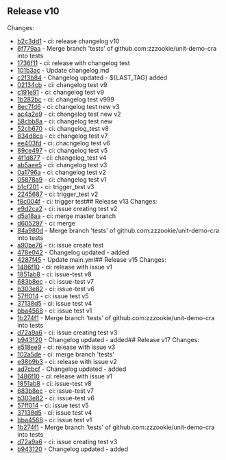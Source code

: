 
## Release v10
Changes:
- [b2c3dd1](http://github.com/zzzookie/unit-demo-cra/commit/b2c3dd179cedbff63b5bdf612c2e73783db8b5f8) - ci: release changelog v10
- [6f779aa](http://github.com/zzzookie/unit-demo-cra/commit/6f779aa49f314b842a5792a579faeb4597de456a) - Merge branch 'tests' of github.com:zzzookie/unit-demo-cra into tests
- [1736f11](http://github.com/zzzookie/unit-demo-cra/commit/1736f11884f433e2a008cb099e26ed5ba3aee8a1) - ci: release with changelog test
- [101b3ac](http://github.com/zzzookie/unit-demo-cra/commit/101b3aca754ce7c4488e320a509508dacf3419d2) - Update changelog.md
- [c2f3b84](http://github.com/zzzookie/unit-demo-cra/commit/c2f3b8488c2f4f3ee4cf1a6a6c4ca2f3d68094cc) - Changelog updated - ${LAST_TAG} added
- [02134cb](http://github.com/zzzookie/unit-demo-cra/commit/02134cbdb844488849fc71ac3dc92dafb5574ebc) - ci: changelog test v9
- [c191e91](http://github.com/zzzookie/unit-demo-cra/commit/c191e91d71cdc77d5a7619a9b6bfaeaa11af9b19) - ci: changelog test v9
- [1b282bc](http://github.com/zzzookie/unit-demo-cra/commit/1b282bc21e8544c0899bf0d6d08dead58c7277a3) - ci: changelog test v999
- [8ec7fd6](http://github.com/zzzookie/unit-demo-cra/commit/8ec7fd6d641498e3336db49f4759260672312e87) - ci: changelog test new v3
- [ac4a2e9](http://github.com/zzzookie/unit-demo-cra/commit/ac4a2e9b8dbd599024feffc2c042d9c39c8918a9) - ci: changelog test new v2
- [58cbb8a](http://github.com/zzzookie/unit-demo-cra/commit/58cbb8a218e7bed046ca50497c6b08669568b326) - ci: changelog test new
- [52cb670](http://github.com/zzzookie/unit-demo-cra/commit/52cb6703be3b0e12d8090f0b54009f477806e3a3) - ci: changelog_test v8
- [834d8ca](http://github.com/zzzookie/unit-demo-cra/commit/834d8ca366e3cf14587bdf5e00bce6c31c436d5f) - ci: changelog test v7
- [ee403fd](http://github.com/zzzookie/unit-demo-cra/commit/ee403fd05ec2648c0c531025d8672aa2db4ba321) - ci: chacngelog test v6
- [89ce497](http://github.com/zzzookie/unit-demo-cra/commit/89ce49729f77ecfd763cf755d750130c1c30f247) - ci: changelog test v5
- [4f1d877](http://github.com/zzzookie/unit-demo-cra/commit/4f1d877e67203720e5637570a6c51969e03bab62) - ci: changelog_test v4
- [ab5aee5](http://github.com/zzzookie/unit-demo-cra/commit/ab5aee5ff1a127fff79a155e5a815ead399e4c76) - ci: changelog test v3
- [0a1796a](http://github.com/zzzookie/unit-demo-cra/commit/0a1796abbe9c64c2438c3f60f6bf94f54b0052ea) - ci: changelog test v2
- [05878a9](http://github.com/zzzookie/unit-demo-cra/commit/05878a9ebc0ad3952b81fa11e3f3c033aec1c8a3) - ci: changelog test v1
- [b1cf201](http://github.com/zzzookie/unit-demo-cra/commit/b1cf201af847b9cdfe15e4a3557d4de663769e72) - ci: trigger_test v3
- [2245687](http://github.com/zzzookie/unit-demo-cra/commit/22456875d97826d5b7e189e402cb3b0b83961af4) - ci: trigger_test v2
- [f8c004f](http://github.com/zzzookie/unit-demo-cra/commit/f8c004f6f752d75d07dd5c4787aea01310db11e3) - ci: trigger test## Release v13
Changes:
- [e9d2ca2](http://github.com/zzzookie/unit-demo-cra/commit/e9d2ca2e676e153a1ca7ca6e0098ace78d6549a8) - ci: issue creating test v2
- [d5a18aa](http://github.com/zzzookie/unit-demo-cra/commit/d5a18aacb5b40fbd698d0ca29e4eefca9b0a1aed) - ci: merge master branch
- [d605297](http://github.com/zzzookie/unit-demo-cra/commit/d60529793692f888142dc44090684482260eb34d) - ci: merge
- [84a980d](http://github.com/zzzookie/unit-demo-cra/commit/84a980d0eda8477475d44c4682dad4d253e2d448) - Merge branch 'tests' of github.com:zzzookie/unit-demo-cra into tests
- [a90be76](http://github.com/zzzookie/unit-demo-cra/commit/a90be765cc6f74ab0e2f51d34e796675db4ecbc8) - ci: issue create test
- [478e042](http://github.com/zzzookie/unit-demo-cra/commit/478e04214f1fb8c3e21c08a23a49fd96fd6c8fba) - Changelog updated -  added
- [4287f45](http://github.com/zzzookie/unit-demo-cra/commit/4287f456644555285654b1da96a4e7cd35694b61) - Update main.yml## Release v15
Changes:
- [1486f10](http://github.com/zzzookie/unit-demo-cra/commit/1486f104414fcadd116fffa1dce041acc2e4d461) - ci: release with issue v1
- [1851ab8](http://github.com/zzzookie/unit-demo-cra/commit/1851ab8f2111779778400e9609e9c77878f78174) - ci: issue-test v8
- [683b8ec](http://github.com/zzzookie/unit-demo-cra/commit/683b8ecefec456fb40744de4138f05c6fe411580) - ci: issue-test v7
- [b303e82](http://github.com/zzzookie/unit-demo-cra/commit/b303e820996c1a41bb5c727c2d1e01e2c789de21) - ci: issue-test v6
- [57ff014](http://github.com/zzzookie/unit-demo-cra/commit/57ff0145570f5dd2ebc02ee20a4d827e71ed5cd7) - ci: issue test v5
- [37138d5](http://github.com/zzzookie/unit-demo-cra/commit/37138d5f36c714ffb1e527f21e49d741e5f474d1) - ci: issue test v4
- [bba4568](http://github.com/zzzookie/unit-demo-cra/commit/bba45684a06823e78dc682b9d9bb9a876a94e003) - ci: issue test v1
- [1b274f1](http://github.com/zzzookie/unit-demo-cra/commit/1b274f1973efa59d13a1837174fc78646ef67412) - Merge branch 'tests' of github.com:zzzookie/unit-demo-cra into tests
- [d72a9a6](http://github.com/zzzookie/unit-demo-cra/commit/d72a9a6e3fe97bfa321d863cfed663b4266c35b3) - ci: issue creating test v3
- [b943120](http://github.com/zzzookie/unit-demo-cra/commit/b943120bb9a93bba1d851c2b97f9c57aa4b4c8de) - Changelog updated -  added## Release v17
Changes:
- [e518ee9](http://github.com/zzzookie/unit-demo-cra/commit/e518ee9417998b9a45493e46d20e8d12773553c4) - ci: release with issue v3
- [102a5de](http://github.com/zzzookie/unit-demo-cra/commit/102a5ded1054471299f3f2d07b5100cde11fd4fb) - ci: merge branch 'tests'
- [e38b9b3](http://github.com/zzzookie/unit-demo-cra/commit/e38b9b3ee9b6d931ad2c186599ebdba23f26b76d) - ci: release with issue v2
- [ad7cbcf](http://github.com/zzzookie/unit-demo-cra/commit/ad7cbcf52d0f8c898d4c94bbb0c582355630e45b) - Changelog updated -  added
- [1486f10](http://github.com/zzzookie/unit-demo-cra/commit/1486f104414fcadd116fffa1dce041acc2e4d461) - ci: release with issue v1
- [1851ab8](http://github.com/zzzookie/unit-demo-cra/commit/1851ab8f2111779778400e9609e9c77878f78174) - ci: issue-test v8
- [683b8ec](http://github.com/zzzookie/unit-demo-cra/commit/683b8ecefec456fb40744de4138f05c6fe411580) - ci: issue-test v7
- [b303e82](http://github.com/zzzookie/unit-demo-cra/commit/b303e820996c1a41bb5c727c2d1e01e2c789de21) - ci: issue-test v6
- [57ff014](http://github.com/zzzookie/unit-demo-cra/commit/57ff0145570f5dd2ebc02ee20a4d827e71ed5cd7) - ci: issue test v5
- [37138d5](http://github.com/zzzookie/unit-demo-cra/commit/37138d5f36c714ffb1e527f21e49d741e5f474d1) - ci: issue test v4
- [bba4568](http://github.com/zzzookie/unit-demo-cra/commit/bba45684a06823e78dc682b9d9bb9a876a94e003) - ci: issue test v1
- [1b274f1](http://github.com/zzzookie/unit-demo-cra/commit/1b274f1973efa59d13a1837174fc78646ef67412) - Merge branch 'tests' of github.com:zzzookie/unit-demo-cra into tests
- [d72a9a6](http://github.com/zzzookie/unit-demo-cra/commit/d72a9a6e3fe97bfa321d863cfed663b4266c35b3) - ci: issue creating test v3
- [b943120](http://github.com/zzzookie/unit-demo-cra/commit/b943120bb9a93bba1d851c2b97f9c57aa4b4c8de) - Changelog updated -  added